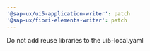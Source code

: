 ```yaml
---
'@sap-ux/ui5-application-writer': patch
'@sap-ux/fiori-elements-writer': patch
---
```


Do not add reuse libraries to the ui5-local.yaml
